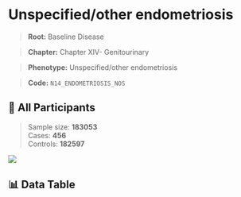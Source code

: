 # Unspecified/other endometriosis

> **Root:** Baseline Disease  

> **Chapter:** Chapter XIV- Genitourinary  

> **Phenotype:** Unspecified/other endometriosis  

> **Code:** `N14_ENDOMETRIOSIS_NOS`

## 🧪 All Participants  
> Sample size: **183053**  
> Cases: **456**  
> Controls: **182597**
<img src="/Sensitive/Figures/ALL/Baseline/N14_ENDOMETRIOSIS_NOS.png"/>

## 📊 Data Table
<CsvTableMRF src="/Sensitive/Data/ALL/Baseline/LG_N14_ENDOMETRIOSIS_NOS.csv"/>

